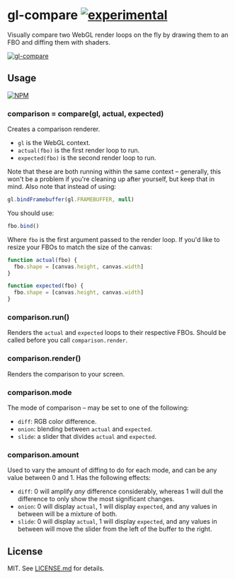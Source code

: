 # gl-compare [![experimental](http://badges.github.io/stability-badges/dist/experimental.svg)](http://github.com/badges/stability-badges)

Visually compare two WebGL render loops on the fly by drawing them to an FBO
and diffing them with shaders.

[![gl-compare](http://imgur.com/zVtYFax.jpg)](http://hughsk.io/gl-compare)

## Usage

[![NPM](https://nodei.co/npm/gl-compare.png)](https://nodei.co/npm/gl-compare/)

### comparison = compare(gl, actual, expected)
Creates a comparison renderer.

* `gl` is the WebGL context.
* `actual(fbo)` is the first render loop to run.
* `expected(fbo)` is the second render loop to run.

Note that these are both running within the same context – generally, this won't
be a problem if you're cleaning up after yourself, but keep that in mind. Also
note that instead of using:

``` javascript
gl.bindFramebuffer(gl.FRAMEBUFFER, null)
```

You should use:

``` javascript
fbo.bind()
```

Where `fbo` is the first argument passed to the render loop. If you'd like to
resize your FBOs to match the size of the canvas:

``` javascript
function actual(fbo) {
  fbo.shape = [canvas.height, canvas.width]
}

function expected(fbo) {
  fbo.shape = [canvas.height, canvas.width]
}
```

### comparison.run()
Renders the `actual` and `expected` loops to their respective FBOs. Should be
called before you call `comparison.render`.

### comparison.render()
Renders the comparison to your screen.

### comparison.mode
The mode of comparison – may be set to one of the following:

* `diff`: RGB color difference.
* `onion`: blending between `actual` and `expected`.
* `slide`: a slider that divides `actual` and `expected`.

### comparison.amount
Used to vary the amount of diffing to do for each mode, and can be any value
between 0 and 1. Has the following effects:

* `diff`: 0 will amplify *any* difference considerably, whereas 1 will dull the
  difference to only show the most significant changes.
* `onion`: 0 will display `actual`, 1 will display `expected`, and any values
  in between will be a mixture of both.
* `slide`: 0 will display `actual`, 1 will display `expected`, and any values
  in between will move the slider from the left of the buffer to the right.

## License

MIT. See [LICENSE.md](http://github.com/hughsk/gl-compare/blob/master/LICENSE.md) for details.
